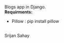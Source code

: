 Blogs app in Django. <br>
<b>Requirments:</b> <br>
<ul>
  <li>Pillow : pip install pillow</li>
</ul>



<br> Srijan Sahay
